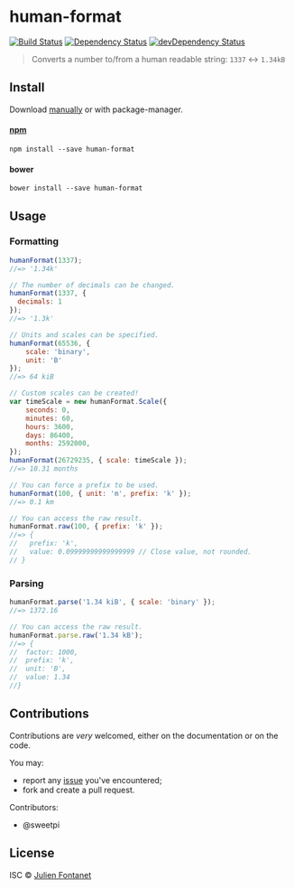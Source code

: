 # human-format

[![Build Status](https://img.shields.io/travis/julien-f/human-format/master.svg)](http://travis-ci.org/julien-f/human-format)
[![Dependency Status](https://david-dm.org/julien-f/human-format/status.svg?theme=shields.io)](https://david-dm.org/julien-f/human-format)
[![devDependency Status](https://david-dm.org/julien-f/human-format/dev-status.svg?theme=shields.io)](https://david-dm.org/julien-f/human-format#info=devDependencies)

> Converts a number to/from a human readable string: `1337` ↔ `1.34kB`


## Install

Download [manually](https://github.com/julien-f/human-format/releases) or with package-manager.

#### [npm](https://npmjs.org/package/human-format)

```
npm install --save human-format
```

#### bower

```
bower install --save human-format
```

## Usage

### Formatting

```javascript
humanFormat(1337);
//=> '1.34k'

// The number of decimals can be changed.
humanFormat(1337, {
  decimals: 1
});
//=> '1.3k'

// Units and scales can be specified.
humanFormat(65536, {
	scale: 'binary',
	unit: 'B'
});
//=> 64 kiB

// Custom scales can be created!
var timeScale = new humanFormat.Scale({
	seconds: 0,
	minutes: 60,
	hours: 3600,
	days: 86400,
	months: 2592000,
});
humanFormat(26729235, { scale: timeScale });
//=> 10.31 months

// You can force a prefix to be used.
humanFormat(100, { unit: 'm', prefix: 'k' });
//=> 0.1 km

// You can access the raw result.
humanFormat.raw(100, { prefix: 'k' });
//=> {
//   prefix: 'k',
//   value: 0.09999999999999999 // Close value, not rounded.
// }
```

### Parsing

```javascript
humanFormat.parse('1.34 kiB', { scale: 'binary' });
//=> 1372.16

// You can access the raw result.
humanFormat.parse.raw('1.34 kB');
//=> {
//  factor: 1000,
//  prefix: 'k',
//  unit: 'B',
//  value: 1.34
//}
```

## Contributions

Contributions are *very* welcomed, either on the documentation or on
the code.

You may:

- report any [issue](https://github.com/julien-f/human-format/issues)
  you've encountered;
- fork and create a pull request.

Contributors:

- @sweetpi

## License

ISC © [Julien Fontanet](http://julien.isonoe.net)
